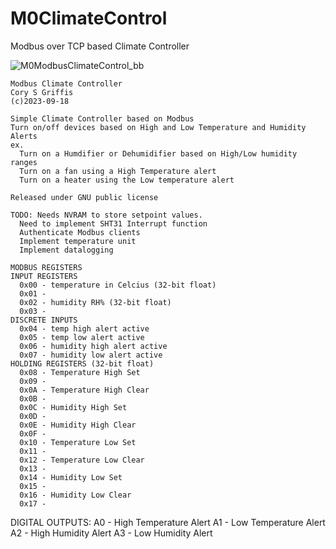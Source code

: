 # M0ClimateControl
 Modbus over TCP based Climate Controller

![M0ModbusClimateControl_bb](https://github.com/cgriffis46/M0ClimateControl/assets/78368880/0062478d-ee3b-47bf-926c-0e5941a846f0)


    Modbus Climate Controller
    Cory S Griffis
    (c)2023-09-18 

    Simple Climate Controller based on Modbus
    Turn on/off devices based on High and Low Temperature and Humidity Alerts
    ex. 
      Turn on a Humdifier or Dehumidifier based on High/Low humidity ranges 
      Turn on a fan using a High Temperature alert
      Turn on a heater using the Low temperature alert
    
    Released under GNU public license 

    TODO: Needs NVRAM to store setpoint values. 
      Need to implement SHT31 Interrupt function 
      Authenticate Modbus clients 
      Implement temperature unit
      Implement datalogging

    MODBUS REGISTERS
    INPUT REGISTERS 
      0x00 - temperature in Celcius (32-bit float)
      0x01 - 
      0x02 - humidity RH% (32-bit float)
      0x03 - 
    DISCRETE INPUTS 
      0x04 - temp high alert active
      0x05 - temp low alert active
      0x06 - humidity high alert active
      0x07 - humidity low alert active
    HOLDING REGISTERS (32-bit float)
      0x08 - Temperature High Set
      0x09 - 
      0x0A - Temperature High Clear
      0x0B - 
      0x0C - Humidity High Set
      0x0D - 
      0x0E - Humidity High Clear
      0x0F - 
      0x10 - Temperature Low Set
      0x11 - 
      0x12 - Temperature Low Clear
      0x13 - 
      0x14 - Humidity Low Set
      0x15 - 
      0x16 - Humidity Low Clear
      0x17 - 
      
DIGITAL OUTPUTS: 
  	A0 - High Temperature Alert
  	A1 - Low Temperature Alert
  	A2 - High Humidity Alert
  	A3 - Low Humidity Alert
